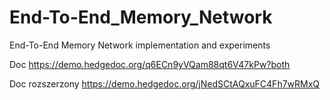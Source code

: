 # End-To-End_Memory_Network
End-To-End Memory Network implementation and experiments

Doc
https://demo.hedgedoc.org/q6ECn9yVQam88qt6V47kPw?both

Doc rozszerzony
https://demo.hedgedoc.org/jNedSCtAQxuFC4Fh7wRMxQ
